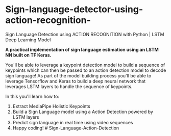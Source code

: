 # Sign-language-detector-using-action-recognition-
Sign Language Detection using ACTION RECOGNITION with Python | LSTM Deep Learning Model 

**A practical implementation of sign language estimation using an LSTM NN built on TF Keras.**

You'll be able to leverage a keypoint detection model to build a sequence of keypoints which can then be passed to an action detection model to decode sign language! As part of the model building process you'll be able to leverage Tensorflow and Keras to build a deep neural network that leverages LSTM layers to handle the sequence of keypoints.

In this you'll learn how to: 
1. Extract MediaPipe Holistic Keypoints
2. Build a Sign Language model using a Action Detection powered by LSTM layers
3. Predict sign language in real time using video sequences
4. Happy coding!
#   S i g n - L a n g u a g e - A c t i o n - D e t e c t i o n  
 